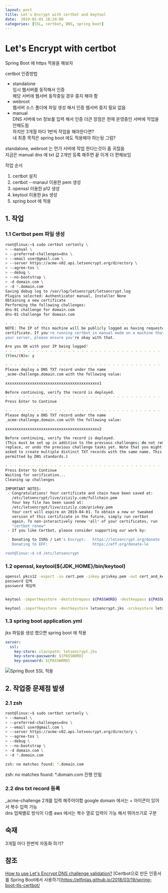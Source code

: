 ```yaml
---
layout: post
title: Let's Encrypt with certbot and keytool
date:  2019-01-01 18:24:00 
categories: [SSL, certbot, DNS, spring boot]
---
```


# Let's Encrypt with certbot

Spring Boot 에 https 적용을 해보자 

certbot 인증방법
- standalone  
 임시 웹서버를 동작해서 인증  
 해당 서버에 웹서버 동작중일 경우 중지 해야 함
- webroot  
 웹서버 소스 폴더에 파일 생성 해서 인증 웹서버 중지 필요 없음
- manual  
 DNS 서버에 txt 정보를 입력 해서 인증 더큰 장점은 현재 운영중인 서버에 작업을 안해도됨  
 하지만 3개월 마다 1번씩 작업을 해야한다면?  
 내 최종 목적은 spring boot 에도 적용해야 하는됭 그럼?  

standalone, webroot 는 먼가 서버에 작업 한다는것이 좀 귀찮음  
지금은 manual dns 에 txt 값 2개만 등록 해주면 끝 이게 더 편해보임  

작업 순서
1. certbot 설치 
1. certbot --manaul 이용한 pem 생성
1. openssl 이용한 p12 생성
1. keytool 이용한 jks 생성
1. spring boot 에 적용


## 1. 작업

### 1.1 Certbot pem 파일 생성
```bash
root@linux:~$ sudo certbot certonly \
> --manual \
> --preferred-challenges=dns \
> --email user@gmail.com \
> --server https://acme-v02.api.letsencrypt.org/directory \
> --agree-tos \
> --debug \
> --no-bootstrap \
> -d domain.com \
> -d *.domain.com
Saving debug log to /var/log/letsencrypt/letsencrypt.log
Plugins selected: Authenticator manual, Installer None
Obtaining a new certificate
Performing the following challenges:
dns-01 challenge for domain.com
dns-01 challenge for domain.com

- - - - - - - - - - - - - - - - - - - - - - - - - - - - - - - - - - - - - - - -
NOTE: The IP of this machine will be publicly logged as having requested this
certificate. If you're running certbot in manual mode on a machine that is not
your server, please ensure you're okay with that.

Are you OK with your IP being logged?
- - - - - - - - - - - - - - - - - - - - - - - - - - - - - - - - - - - - - - - -
(Y)es/(N)o: y

- - - - - - - - - - - - - - - - - - - - - - - - - - - - - - - - - - - - - - - -
Please deploy a DNS TXT record under the name
_acme-challenge.domain.com with the following value:

xxxxxxxxxxxxxxxxxxxxxxxxxxxxxxxxxxxxxxxxxx1

Before continuing, verify the record is deployed.
- - - - - - - - - - - - - - - - - - - - - - - - - - - - - - - - - - - - - - - -
Press Enter to Continue

- - - - - - - - - - - - - - - - - - - - - - - - - - - - - - - - - - - - - - - -
Please deploy a DNS TXT record under the name
_acme-challenge.domain.com with the following value:

xxxxxxxxxxxxxxxxxxxxxxxxxxxxxxxxxxxxxxxxxx2

Before continuing, verify the record is deployed.
(This must be set up in addition to the previous challenges; do not remove,
replace, or undo the previous challenge tasks yet. Note that you might be
asked to create multiple distinct TXT records with the same name. This is
permitted by DNS standards.)

- - - - - - - - - - - - - - - - - - - - - - - - - - - - - - - - - - - - - - - -
Press Enter to Continue
Waiting for verification...
Cleaning up challenges

IMPORTANT NOTES:
 - Congratulations! Your certificate and chain have been saved at:
   /etc/letsencrypt/live/zzizily.com/fullchain.pem
   Your key file has been saved at:
   /etc/letsencrypt/live/zzizily.com/privkey.pem
   Your cert will expire on 2019-04-01. To obtain a new or tweaked
   version of this certificate in the future, simply run certbot
   again. To non-interactively renew *all* of your certificates, run
   "certbot renew"
 - If you like Certbot, please consider supporting our work by:

   Donating to ISRG / Let's Encrypt:   https://letsencrypt.org/donate
   Donating to EFF:                    https://eff.org/donate-le

root@linux:~$ cd /etc/letsencrypt
```

### 1.2 openssl, keytool(${JDK_HOME}/bin/keytool)

```bash
openssl pkcs12 -export -in cert.pem -inkey privkey.pem -out cert_and_key.p12 -name zzizily -CAfile chain.pem -caname zzizily
password 입력 
password 재입력


keytool -importkeystore -deststorepass ${PASSWORD} -destkeypass ${PASSWORD} -destkeystore letsencrypt.jks -srckeystore cert_and_key.p12 -srcstoretype PKCS12 -alias zzizily

keytool -importkeystore -destkeystore letsencrypt.jks -srckeystore letsencrypt.jks -deststoretype pkcs12
```

### 1.3 spring boot application.yml

jks 파일을 생성 했으면 spring boot 에 적용

```yml
server:
  ssl:
    key-store: classpath: letsencrypt.jks
    key-store-password: ${PASSWORD}
    key-password: ${PASSWORD}
```

![Spring Boot SSL 적용](https://user-images.githubusercontent.com/8334910/50573012-ec66c580-0e0e-11e9-83a7-609bbf39689d.png)


## 2. 작업중 문제점 발생

### 2.1 zsh
```zsh
root@linux:~$ sudo certbot certonly \
> --manual \
> --preferred-challenges=dns \
> --email user@gmail.com \
> --server https://acme-v02.api.letsencrypt.org/directory \
> --agree-tos \
> --debug \
> --no-bootstrap \
> -d domain.com \
> -d *.domain.com

zsh: no matches found: *.domain.com
```
zsh: no matches found: *.domain.com 진행 안됨

### 2.2 dns txt record 등록 

_acme-challenge 2개를 입력 해주어야함 google domain 에서는 + 아이콘이 있어서 복수 입력 가능  
dns 업체별로 방식이 다름 aws 에서는 복수 열로 입력이 가능 해서 뛰어쓰기로 구분

## 숙재

3개월 마다 한번씩 자동화 하기?

## 참조
[How to use Let's Encrypt DNS challenge validation?](https://serverfault.com/questions/750902/how-to-use-lets-encrypt-dns-challenge-validation)
[Certbot으로 만든 인증서를 Spring Boot에서 사용하기]https://elfinlas.github.io/2018/03/19/spring-boot-tls-certbot/
